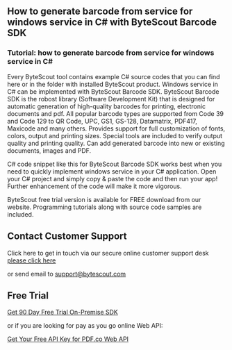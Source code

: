 ## How to generate barcode from service for windows service in C# with ByteScout Barcode SDK

### Tutorial: how to generate barcode from service for windows service in C#

Every ByteScout tool contains example C# source codes that you can find here or in the folder with installed ByteScout product. Windows service in C# can be implemented with ByteScout Barcode SDK. ByteScout Barcode SDK is the robost library (Software Development Kit) that is designed for automatic generation of high-quality barcodes for printing, electronic documents and pdf. All popular barcode types are supported from Code 39 and Code 129 to QR Code, UPC, GS1, GS-128, Datamatrix, PDF417, Maxicode and many others. Provides support for full customization of fonts, colors, output and printing sizes. Special tools are included to verify output quality and printing quality. Can add generated barcode into new or existing documents, images and PDF.

C# code snippet like this for ByteScout Barcode SDK works best when you need to quickly implement windows service in your C# application. Open your C# project and simply copy & paste the code and then run your app! Further enhancement of the code will make it more vigorous.

ByteScout free trial version is available for FREE download from our website. Programming tutorials along with source code samples are included.

## Contact Customer Support

Click here to get in touch via our secure online customer support desk [please click here](https://bytescout.zendesk.com/hc/en-us/requests/new?subject=ByteScout%20Barcode%20SDK%20Question)

or send email to [support@bytescout.com](mailto:support@bytescout.com?subject=ByteScout%20Barcode%20SDK%20Question) 

## Free Trial

[Get 90 Day Free Trial On-Premise SDK](https://bytescout.com/download/web-installer?utm_source=github-readme)

or if you are looking for pay as you go online Web API:

[Get Your Free API Key for PDF.co Web API](https://pdf.co/documentation/api?utm_source=github-readme)
